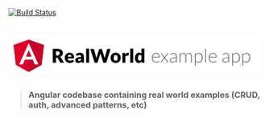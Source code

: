 
[![Build Status](https://travis-ci.com/samirovsky/webdesigntest.svg?token=6k7UnkLvsP3196YX8oWX&branch=main)](https://travis-ci.com/github/samirovsky/webdesigntest)

# ![Angular Example App](logo.png)

> ### Angular codebase containing real world examples (CRUD, auth, advanced patterns, etc)

